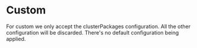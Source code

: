 # Custom
For custom we only accept the clusterPackages configuration. 
All the other configuration will be discarded. 
There's no default configuration being applied.